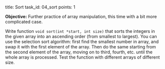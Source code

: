 title: Sort
task_id: 04_sort
points: 1

**Objective:** Further practice of array manipulation, this time with
a bit more complicated case.

Write function `void sort(int *start, int size)` that sorts the
integers in the given array into an ascending order (from smallest to
largest). You can use the selection sort algorithm: first find the
smallest number in array, and swap it with the first element of the
array. Then do the same starting from the second element of the array,
moving on to third, fourth, etc. until the whole array is
processed. Test the function with different arrays of different size.
